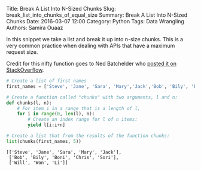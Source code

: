 Title: Break A List Into N-Sized Chunks
Slug: break_list_into_chunks_of_equal_size
Summary: Break A List Into N-Sized Chunks
Date: 2016-03-07 12:00
Category: Python
Tags: Data Wrangling
Authors: Samira Ouaaz


In this snippet we take a list and break it up into n-size chunks. This is a very common practice when dealing with APIs that have a maximum request size.

Credit for this nifty function goes to Ned Batchelder who [posted it on StackOverflow](http://stackoverflow.com/questions/312443/how-do-you-split-a-list-into-evenly-sized-chunks-in-python).


```python
# Create a list of first names
first_names = ['Steve', 'Jane', 'Sara', 'Mary','Jack','Bob', 'Bily', 'Boni', 'Chris','Sori', 'Will', 'Won','Li']
```


```python
# Create a function called "chunks" with two arguments, l and n:
def chunks(l, n):
    # For item i in a range that is a length of l,
    for i in range(0, len(l), n):
        # Create an index range for l of n items:
        yield l[i:i+n]
```


```python
# Create a list that from the results of the function chunks:
list(chunks(first_names, 5))
```




    [['Steve', 'Jane', 'Sara', 'Mary', 'Jack'],
     ['Bob', 'Bily', 'Boni', 'Chris', 'Sori'],
     ['Will', 'Won', 'Li']]
